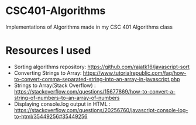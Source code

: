 # CSC401-Algorithms
Implementations of Algorithms made in my CSC 401 Algorithms class

# Resources I used
* Sorting algorithms repository: https://github.com/rajatk16/javascript-sort
* Converting Strings to Array: https://www.tutorialrepublic.com/faq/how-to-convert-comma-separated-string-into-an-array-in-javascript.php
* Strings to Array(Stack Overflow) : https://stackoverflow.com/questions/15677869/how-to-convert-a-string-of-numbers-to-an-array-of-numbers
* Displaying console.log output in HTML : https://stackoverflow.com/questions/20256760/javascript-console-log-to-html/35449256#35449256
